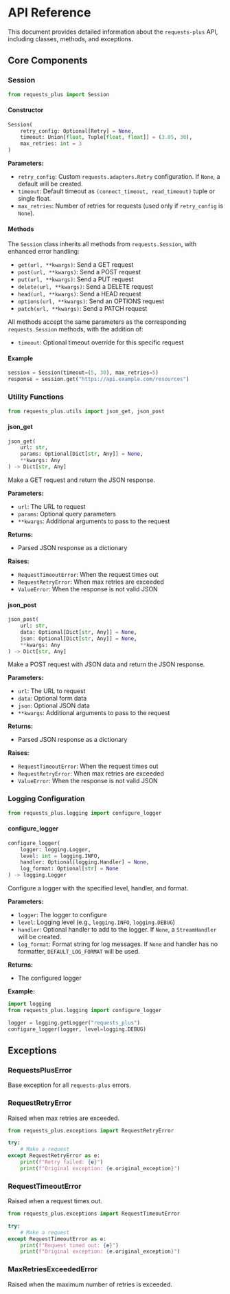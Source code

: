 # API Reference

This document provides detailed information about the `requests-plus` API, including classes, methods, and exceptions.

## Core Components

### Session

```python
from requests_plus import Session
```

#### Constructor

```python
Session(
    retry_config: Optional[Retry] = None,
    timeout: Union[float, Tuple[float, float]] = (3.05, 30),
    max_retries: int = 3
)
```

**Parameters:**

- `retry_config`: Custom `requests.adapters.Retry` configuration. If `None`, a default will be created.
- `timeout`: Default timeout as `(connect_timeout, read_timeout)` tuple or single float.
- `max_retries`: Number of retries for requests (used only if `retry_config` is `None`).

#### Methods

The `Session` class inherits all methods from `requests.Session`, with enhanced error handling:

- `get(url, **kwargs)`: Send a GET request
- `post(url, **kwargs)`: Send a POST request
- `put(url, **kwargs)`: Send a PUT request
- `delete(url, **kwargs)`: Send a DELETE request
- `head(url, **kwargs)`: Send a HEAD request
- `options(url, **kwargs)`: Send an OPTIONS request
- `patch(url, **kwargs)`: Send a PATCH request

All methods accept the same parameters as the corresponding `requests.Session` methods, with the addition of:

- `timeout`: Optional timeout override for this specific request

#### Example

```python
session = Session(timeout=(5, 30), max_retries=5)
response = session.get("https://api.example.com/resources")
```

### Utility Functions

```python
from requests_plus.utils import json_get, json_post
```

#### json_get

```python
json_get(
    url: str,
    params: Optional[Dict[str, Any]] = None,
    **kwargs: Any
) -> Dict[str, Any]
```

Make a GET request and return the JSON response.

**Parameters:**

- `url`: The URL to request
- `params`: Optional query parameters
- `**kwargs`: Additional arguments to pass to the request

**Returns:**

- Parsed JSON response as a dictionary

**Raises:**

- `RequestTimeoutError`: When the request times out
- `RequestRetryError`: When max retries are exceeded
- `ValueError`: When the response is not valid JSON

#### json_post

```python
json_post(
    url: str,
    data: Optional[Dict[str, Any]] = None,
    json: Optional[Dict[str, Any]] = None,
    **kwargs: Any
) -> Dict[str, Any]
```

Make a POST request with JSON data and return the JSON response.

**Parameters:**

- `url`: The URL to request
- `data`: Optional form data
- `json`: Optional JSON data
- `**kwargs`: Additional arguments to pass to the request

**Returns:**

- Parsed JSON response as a dictionary

**Raises:**

- `RequestTimeoutError`: When the request times out
- `RequestRetryError`: When max retries are exceeded
- `ValueError`: When the response is not valid JSON

### Logging Configuration

```python
from requests_plus.logging import configure_logger
```

#### configure_logger

```python
configure_logger(
    logger: logging.Logger,
    level: int = logging.INFO,
    handler: Optional[logging.Handler] = None,
    log_format: Optional[str] = None
) -> logging.Logger
```

Configure a logger with the specified level, handler, and format.

**Parameters:**

- `logger`: The logger to configure
- `level`: Logging level (e.g., `logging.INFO`, `logging.DEBUG`)
- `handler`: Optional handler to add to the logger. If `None`, a `StreamHandler` will be created.
- `log_format`: Format string for log messages. If `None` and handler has no formatter, `DEFAULT_LOG_FORMAT` will be used.

**Returns:**

- The configured logger

**Example:**

```python
import logging
from requests_plus.logging import configure_logger

logger = logging.getLogger("requests_plus")
configure_logger(logger, level=logging.DEBUG)
```

## Exceptions

### RequestsPlusError

Base exception for all `requests-plus` errors.

### RequestRetryError

Raised when max retries are exceeded.

```python
from requests_plus.exceptions import RequestRetryError

try:
    # Make a request
except RequestRetryError as e:
    print(f"Retry failed: {e}")
    print(f"Original exception: {e.original_exception}")
```

### RequestTimeoutError

Raised when a request times out.

```python
from requests_plus.exceptions import RequestTimeoutError

try:
    # Make a request
except RequestTimeoutError as e:
    print(f"Request timed out: {e}")
    print(f"Original exception: {e.original_exception}")
```

### MaxRetriesExceededError

Raised when the maximum number of retries is exceeded.